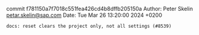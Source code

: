 commit f781150a7f7018c551fea426cd4b8dffb205150a
Author: Peter Skelin <petar.skelin@sap.com>
Date:   Tue Mar 26 13:20:00 2024 +0200

    docs: reset clears the project only, not all settings (#8539)
